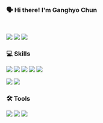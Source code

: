 

<h3>
   🗣 Hi there! I'm <b>Ganghyo Chun</b><br/>
</h3>
<br/>
<p>
  <a href="mailto:vopgh0409@gmail.com" target="_blank"><img src="https://img.shields.io/badge/Gmail-EA4335?style=flat-square&logo=Gmail&logoColor=white"/></a>  
  <a href="https://jinblog123.tistory.com/" target="_blank"><img src="https://img.shields.io/badge/Tistory-84a8ad?style=flat-square"/></a>
  <a href="https://easy-jam-8cd.notion.site/3ac246e72ea44e39ae8d7817e7815150" target="_blank"><img src="https://img.shields.io/badge/Notion-000000?style=flat-square&logo=Notion&logoColor=white"/></a>

<!-- ![Anurag's GitHub stats](https://github-readme-stats.vercel.app/api?username=WON-JIN-LEE&show_icons=true&theme=tokyonight) -->
### 💻 Skills 
<p>
<img src="https://img.shields.io/badge/javascript-F7DF1E?style=flat-square&logo=javascript&logoColor=black"> 
  <img src="https://img.shields.io/badge/node.js-339933?style=flat-square&logo=Node.js&logoColor=white">
    <img src="https://img.shields.io/badge/NestJS-E0234E?style=flat-square&logo=NestJS&logoColor=white">
    <img src="https://img.shields.io/badge/express-000000?style=flat-square&logo=express&logoColor=white">
    <img src="https://img.shields.io/badge/socket.io-ffffff?style=flat-square&logo=socket.io&logoColor=black">
  </p>
<p>
<!--     <img src="https://img.shields.io/badge/mysql-4479A1?style=flat-square&logo=mysql&logoColor=white">  -->
  <img src="https://img.shields.io/badge/mongoDB-47A248?style=flat-square&logo=MongoDB&logoColor=white">  
<img src="https://img.shields.io/badge/AWS Ec2-232F3E?style=flat-square&logo=amazonaws&logoColor=white"> 
  </p>

### 🛠 Tools
<p>
  <img src="https://img.shields.io/badge/VSCode-007ACC?style=flat-square&logo=Visual Studio Code&logoColor=white"/>
<!--   <img src="https://img.shields.io/badge/Git-F05032?style=flat-square&logo=Git&logoColor=white"/> -->
<img src="https://img.shields.io/badge/Github-181717?style=flat-square&logo=github&logoColor=white">
  <img src="https://img.shields.io/badge/Slack-4A154B?style=flat-square&logo=Slack&logoColor=white"/>
</p>



<!--
**beewp/beewp** is a ✨ _special_ ✨ repository because its `README.md` (this file) appears on your GitHub profile.

Here are some ideas to get you started:

- 🔭 I’m currently working on ...
- 🌱 I’m currently learning ...
- 👯 I’m looking to collaborate on ...
- 🤔 I’m looking for help with ...
- 💬 Ask me about ...
- 📫 How to reach me: ...
- 😄 Pronouns: ...
- ⚡ Fun fact: ...
-->
